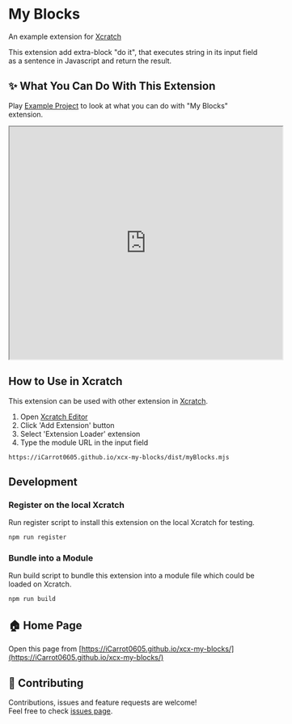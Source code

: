 # My Blocks
An example extension for [Xcratch](https://xcratch.github.io/)

This extension add extra-block "do it", that executes string in its input field as a sentence in Javascript and return the result.


## ✨ What You Can Do With This Extension

Play [Example Project](https://xcratch.github.io/editor/#https://iCarrot0605.github.io/xcx-my-blocks/projects/example.sb3) to look at what you can do with "My Blocks" extension. 
<iframe src="https://xcratch.github.io/editor/player#https://iCarrot0605.github.io/xcx-my-blocks/projects/example.sb3" width="540px" height="460px"></iframe>


## How to Use in Xcratch

This extension can be used with other extension in [Xcratch](https://xcratch.github.io/). 
1. Open [Xcratch Editor](https://xcratch.github.io/editor)
2. Click 'Add Extension' button
3. Select 'Extension Loader' extension
4. Type the module URL in the input field 
```
https://iCarrot0605.github.io/xcx-my-blocks/dist/myBlocks.mjs
```

## Development

### Register on the local Xcratch

Run register script to install this extension on the local Xcratch for testing.

```sh
npm run register
```

### Bundle into a Module

Run build script to bundle this extension into a module file which could be loaded on Xcratch.

```sh
npm run build
```

## 🏠 Home Page

Open this page from [https://iCarrot0605.github.io/xcx-my-blocks/](https://iCarrot0605.github.io/xcx-my-blocks/)


## 🤝 Contributing

Contributions, issues and feature requests are welcome!<br />Feel free to check [issues page](https://github.com/iCarrot0605/xcx-my-blocks/issues). 
